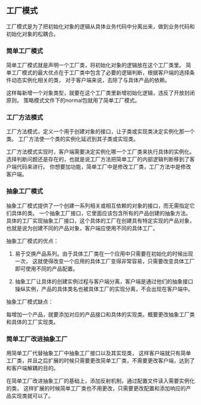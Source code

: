 ## 工厂模式

工厂模式是为了把初始化对象的逻辑从具体业务代码中分离出来，做到业务代码和初始化对象的松耦合。

### 简单工厂模式

简单工厂模式就是声明一个工厂类，将初始化对象的逻辑放在这个工厂类里。
简单工厂模式的最大优点在于工厂类中包含了必要的逻辑判断，根据客户端的选择条件动态实例化相关的类，
对于客户端来说，去除了与具体产品的依赖。

这样每新增一个对象类型，就要在这个工厂类里新增初始化逻辑，违反了开放封闭原则。
策略模式文件下的normal包就用了简单工厂模式。

### 工厂方法模式

工厂方法模式，定义一个用于创建对象的接口，让子类或实现类决定实例化那一个类。
工厂方法使一个类的实例化延迟到其子类或实现类。

工厂方法模式实现时，客户端需要决定实例化哪一个工厂类来执行具体的实例化。
选择判断问题还是存在的，也就是说工厂方法把简单工厂的内部逻辑判断移到了客户端代码来进行。
你想要加功能，简单工厂中是修改工厂类，工厂方法中是修改客户端。

### 抽象工厂模式

抽象工厂模式提供了一个创建一系列相关或相互依赖的对象的接口，而无需指定它们具体的类。
一个抽象工厂接口，它里面应该包含所有的产品创建的抽象方法。
具体的工厂实现抽象工厂接口，这个具体的工厂在创建具有特定实现的产品对象，也就是说为创建不同的产品对象，客户端应使用不同的具体工厂。

抽象工厂模式的优点：

1. 易于交换产品系列。由于具体工厂类在一个应用中只需要在初始化的时候出现一次，
这就使得改变一个应用的具体工厂变得非常容易，只需要改变具体工厂即可使用不同的产品配置。

2. 抽象工厂让具体的创建实例过程与客户端分离，客户端是通过他们的抽象接口操纵实例，产品的具体类名也被具体工厂的实现分离，不会出现在客户端中。

抽象工厂模式缺点：

每增加一个产品，就要添加对应的产品接口和具体的实现类。概要更改抽象工厂类和具体的工厂实现类。

### 简单工厂改进抽象工厂

用简单工厂代替抽象工厂中抽象工厂接口以及其实现类，
这样客户端就只有简单工厂类，并且之后扩展的时候只需要更改简单工厂类，不需要更改客户端，达到了和客户端解耦的目的。

在简单工厂改进抽象工厂的基础上，添加反射机制，通过配置文件读入需要实例化的类，
这样扩展的时候简单工厂类也不用更改，只需要更改配置和添加响应的产品实现类就可以了。
